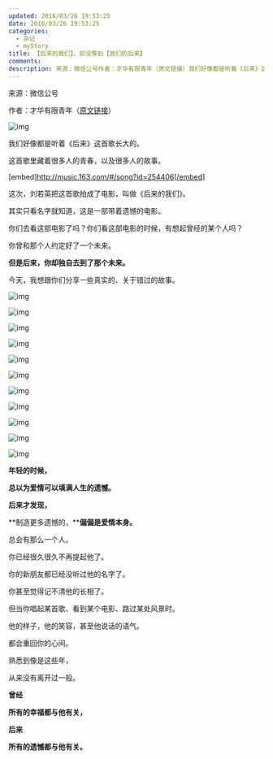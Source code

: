 ```yaml
---
updated: 2016/03/26 19:53:25
date: 2016/03/26 19:53:25
categories: 
  - 杂记
  - myStory
title: 【后来的我们】，却没等到【我们的后来】
comments: 
description: 来源：微信公号作者：才华有限青年（原文链接）我们好像都是听着《后来》这首歌长大的。这首歌里藏着很多人的青春，以及很多人的故事。[embed]http //music.163.com/#/song?id=254406[/embed]这次，刘若英把这首歌拍成了电影，叫做《后来的我们》。
---
```

来源：微信公号

作者：才华有限青年（[原文链接](https://mp.weixin.qq.com/s/cFteyUw29FcVN5mGqutnHg)）

![img](https://static.jindll.com/notes/640-1578222687336.jfif)

我们好像都是听着《后来》这首歌长大的。

这首歌里藏着很多人的青春，以及很多人的故事。

[embed]http://music.163.com/#/song?id=254406[/embed]

这次，刘若英把这首歌拍成了电影，叫做《后来的我们》。

其实只看名字就知道，这是一部带着遗憾的电影。

你们去看这部电影了吗？你们看这部电影的时候，有想起曾经的某个人吗？

你曾和那个人约定好了一个未来。

**但是后来，你却独自去到了那个未来。**

今天，我想跟你们分享一些真实的、关于错过的故事。

![img](https://static.jindll.com/notes/640.jfif)

![img](https://static.jindll.com/notes/640.jfif)

![img](https://static.jindll.com/notes/640.jfif)

![img](https://static.jindll.com/notes/640.jfif)

![img](https://static.jindll.com/notes/640-1578222687317.jfif)

![img](https://static.jindll.com/notes/640-1578222687338.jfif)

![img](https://static.jindll.com/notes/640-1578222687339.jfif)

![img](https://static.jindll.com/notes/640-1578222687339.jfif)

![img](https://static.jindll.com/notes/640-1578222687388.jfif)

![img](https://static.jindll.com/notes/640-1578222687388.jfif)

![img](https://mmbiz.qpic.cn/mmbiz_jpg/Ljib4So7yuWia53GBMQcujfIhHtzCWFH0Dn3iaZFYXZHBdGOiaalwQQsgaam8zJgmsGp7CslFsLibdZHicjMWXhGDcAg/640?wx_fmt=jpeg)

**年轻的时候，**

**总以为爱情可以填满人生的遗憾。**

**后来才发现，**

**制造更多遗憾的，****偏偏是爱情本身。**

总会有那么一个人。

你已经很久很久不再提起他了。

你的新朋友都已经没听过他的名字了。

你甚至觉得记不清他的长相了。

但当你唱起某首歌、看到某个电影、路过某处风景时。

他的样子，他的笑容，甚至他说话的语气。

都会重回你的心间。

熟悉到像是这些年，

从来没有离开过一般。

**曾经**

**所有的幸福都与他有关，**

**后来**

**所有的遗憾都与他有关。**